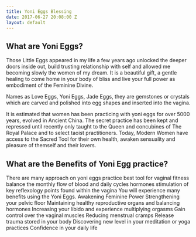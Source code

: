 ```yaml
---
title: Yoni Eggs Blessing
date: 2017-06-27 20:08:00 Z
layout: default
---
```


## What are Yoni Eggs?

Those Little Eggs appeared in my life a few years ago unlocked the deeper doors inside out, build trusting relationship with self and allowed me becoming slowly the women of my dream. It is a beautiful gift, a gentle healing to come home in your body of bliss and live your full power as embodiment of the Feminine Divine.

Names as Love Eggs, Yoni Eggs, Jade Eggs, they are gemstones or crystals which are carved and polished into egg shapes and inserted into the vagina.

It is estimated that women has been practicing with yoni eggs for over 5000 years, evolved in Ancient China. The secret practice has been kept and repressed until recently only taught to the Queen and concubines of The Royal Palace and to select taoist practitioners.
Today, Modern Women have access to the Sacred Tool for their own health, awaken sensuality and pleasure of themself and their lovers.


## What are the Benefits of Yoni Egg practice?

There are many approach on yoni eggs practice
best tool for vaginal fitness
balance the monthly flow of blood and daily cycles hormones
stimulation of key reflexology points found within the vagina
You will experience many benefits using the Yoni Eggs.
Awakening Feminine Power
Strengthening your pelvic floor
Maintaining healthy reproductive organs and balancing hormones
Increasing your libido and experience multiplying orgasms
Gain control over the vaginal muscles
Reducing menstrual cramps
Release trauma stored in your body
Discovering new level in your meditation or yoga practices
Confidence in your daily life
